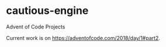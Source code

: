 # cautious-engine
Advent of Code Projects

Current work is on https://adventofcode.com/2018/day/1#part2.
